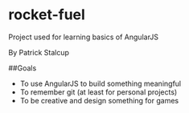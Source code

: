 # rocket-fuel
Project used for learning basics of AngularJS

By Patrick Stalcup

##Goals
* To use AngularJS to build something meaningful
* To remember git (at least for personal projects)
* To be creative and design something for games
